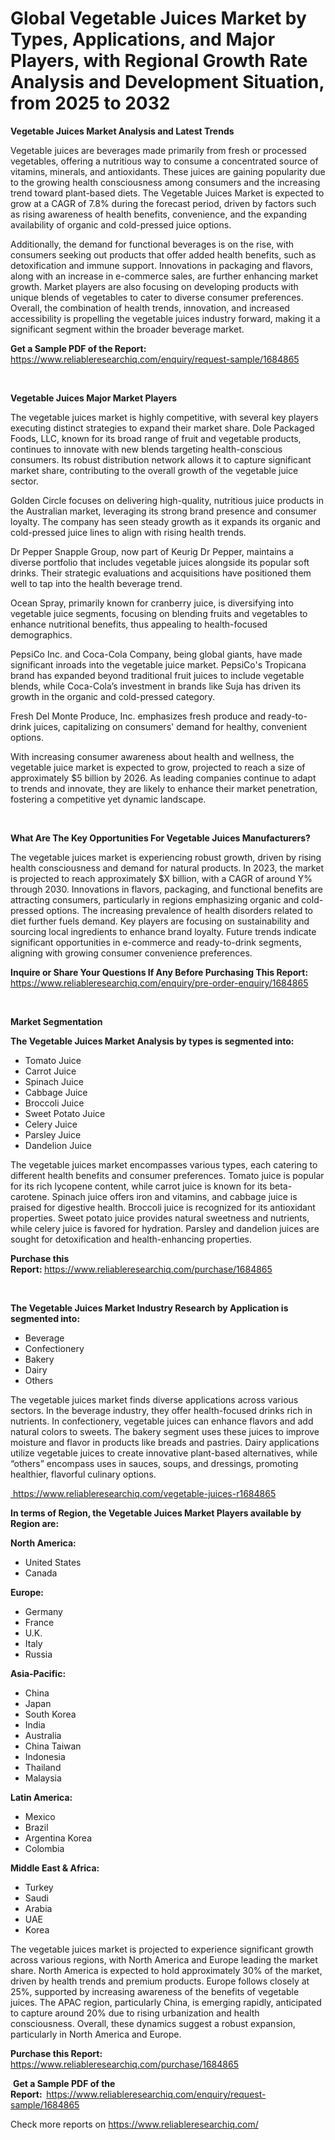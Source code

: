 <p><h1>Global Vegetable Juices Market by Types, Applications, and Major Players, with Regional Growth Rate Analysis and Development Situation, from 2025 to 2032</h1></p><p><strong>Vegetable Juices Market Analysis and Latest Trends</strong></p>
<p><p>Vegetable juices are beverages made primarily from fresh or processed vegetables, offering a nutritious way to consume a concentrated source of vitamins, minerals, and antioxidants. These juices are gaining popularity due to the growing health consciousness among consumers and the increasing trend toward plant-based diets. The Vegetable Juices Market is expected to grow at a CAGR of 7.8% during the forecast period, driven by factors such as rising awareness of health benefits, convenience, and the expanding availability of organic and cold-pressed juice options. </p><p>Additionally, the demand for functional beverages is on the rise, with consumers seeking out products that offer added health benefits, such as detoxification and immune support. Innovations in packaging and flavors, along with an increase in e-commerce sales, are further enhancing market growth. Market players are also focusing on developing products with unique blends of vegetables to cater to diverse consumer preferences. Overall, the combination of health trends, innovation, and increased accessibility is propelling the vegetable juices industry forward, making it a significant segment within the broader beverage market.</p></p>
<p><strong>Get a Sample PDF of the Report:&nbsp;</strong> <a href="https://www.reliableresearchiq.com/enquiry/request-sample/1684865?utm_campaign=2482&utm_medium=2&utm_source=Github&utm_content=ia&utm_term=15022025&utm_id=vegetable-juices">https://www.reliableresearchiq.com/enquiry/request-sample/1684865</a></p>
<p>&nbsp;</p>
<p><strong>Vegetable Juices Major Market Players</strong></p>
<p><p>The vegetable juices market is highly competitive, with several key players executing distinct strategies to expand their market share. Dole Packaged Foods, LLC, known for its broad range of fruit and vegetable products, continues to innovate with new blends targeting health-conscious consumers. Its robust distribution network allows it to capture significant market share, contributing to the overall growth of the vegetable juice sector.</p><p>Golden Circle focuses on delivering high-quality, nutritious juice products in the Australian market, leveraging its strong brand presence and consumer loyalty. The company has seen steady growth as it expands its organic and cold-pressed juice lines to align with rising health trends.</p><p>Dr Pepper Snapple Group, now part of Keurig Dr Pepper, maintains a diverse portfolio that includes vegetable juices alongside its popular soft drinks. Their strategic evaluations and acquisitions have positioned them well to tap into the health beverage trend.</p><p>Ocean Spray, primarily known for cranberry juice, is diversifying into vegetable juice segments, focusing on blending fruits and vegetables to enhance nutritional benefits, thus appealing to health-focused demographics.</p><p>PepsiCo Inc. and Coca-Cola Company, being global giants, have made significant inroads into the vegetable juice market. PepsiCo's Tropicana brand has expanded beyond traditional fruit juices to include vegetable blends, while Coca-Cola’s investment in brands like Suja has driven its growth in the organic and cold-pressed category.</p><p>Fresh Del Monte Produce, Inc. emphasizes fresh produce and ready-to-drink juices, capitalizing on consumers' demand for healthy, convenient options.</p><p>With increasing consumer awareness about health and wellness, the vegetable juice market is expected to grow, projected to reach a size of approximately $5 billion by 2026. As leading companies continue to adapt to trends and innovate, they are likely to enhance their market penetration, fostering a competitive yet dynamic landscape.</p></p>
<p>&nbsp;</p>
<p><strong>What Are The Key Opportunities For Vegetable Juices Manufacturers?</strong></p>
<p><p>The vegetable juices market is experiencing robust growth, driven by rising health consciousness and demand for natural products. In 2023, the market is projected to reach approximately $X billion, with a CAGR of around Y% through 2030. Innovations in flavors, packaging, and functional benefits are attracting consumers, particularly in regions emphasizing organic and cold-pressed options. The increasing prevalence of health disorders related to diet further fuels demand. Key players are focusing on sustainability and sourcing local ingredients to enhance brand loyalty. Future trends indicate significant opportunities in e-commerce and ready-to-drink segments, aligning with growing consumer convenience preferences.</p></p>
<p><strong>Inquire or Share Your Questions If Any Before Purchasing This Report:</strong> <a href="https://www.reliableresearchiq.com/enquiry/pre-order-enquiry/1684865?utm_campaign=2482&utm_medium=2&utm_source=Github&utm_content=ia&utm_term=15022025&utm_id=vegetable-juices">https://www.reliableresearchiq.com/enquiry/pre-order-enquiry/1684865</a></p>
<p>&nbsp;</p>
<p><strong>Market Segmentation</strong></p>
<p><strong>The Vegetable Juices Market Analysis by types is segmented into:</strong></p>
<p><ul><li>Tomato Juice</li><li>Carrot Juice</li><li>Spinach Juice</li><li>Cabbage Juice</li><li>Broccoli Juice</li><li>Sweet Potato Juice</li><li>Celery Juice</li><li>Parsley Juice</li><li>Dandelion Juice</li></ul></p>
<p><p>The vegetable juices market encompasses various types, each catering to different health benefits and consumer preferences. Tomato juice is popular for its rich lycopene content, while carrot juice is known for its beta-carotene. Spinach juice offers iron and vitamins, and cabbage juice is praised for digestive health. Broccoli juice is recognized for its antioxidant properties. Sweet potato juice provides natural sweetness and nutrients, while celery juice is favored for hydration. Parsley and dandelion juices are sought for detoxification and health-enhancing properties.</p></p>
<p><strong>Purchase this Report:&nbsp;</strong><a href="https://www.reliableresearchiq.com/purchase/1684865?utm_campaign=2482&utm_medium=2&utm_source=Github&utm_content=ia&utm_term=15022025&utm_id=vegetable-juices">https://www.reliableresearchiq.com/purchase/1684865</a></p>
<p>&nbsp;</p>
<p><strong>The Vegetable Juices Market Industry Research by Application is segmented into:</strong></p>
<p><ul><li>Beverage</li><li>Confectionery</li><li>Bakery</li><li>Dairy</li><li>Others</li></ul></p>
<p><p>The vegetable juices market finds diverse applications across various sectors. In the beverage industry, they offer health-focused drinks rich in nutrients. In confectionery, vegetable juices can enhance flavors and add natural colors to sweets. The bakery segment uses these juices to improve moisture and flavor in products like breads and pastries. Dairy applications utilize vegetable juices to create innovative plant-based alternatives, while “others” encompass uses in sauces, soups, and dressings, promoting healthier, flavorful culinary options.</p></p>
<p><a href="https://www.reliableresearchiq.com/vegetable-juices-r1684865?utm_campaign=2482&utm_medium=2&utm_source=Github&utm_content=ia&utm_term=15022025&utm_id=vegetable-juices">&nbsp;https://www.reliableresearchiq.com/vegetable-juices-r1684865</a></p>
<p><strong>In terms of Region, the Vegetable Juices Market Players available by Region are:</strong></p>
<p>
    <p> <strong> North America: </strong>
        <ul>
            <li>United States</li>
            <li>Canada</li>
        </ul>
        </p> 
    <p> <strong> Europe: </strong>
        <ul>
            <li>Germany</li>
            <li>France</li>
            <li>U.K.</li>
            <li>Italy</li>
            <li>Russia</li>
        </ul>
        </p> 
    <p> <strong> Asia-Pacific: </strong>
        <ul>
            <li>China</li>
            <li>Japan</li>
            <li>South Korea</li>
            <li>India</li>
            <li>Australia</li>
            <li>China Taiwan</li>
            <li>Indonesia</li>
            <li>Thailand</li>
            <li>Malaysia</li>
        </ul>
        </p> 
    <p> <strong> Latin America: </strong>
        <ul>
            <li>Mexico</li>
            <li>Brazil</li>
            <li>Argentina Korea</li>
            <li>Colombia</li>
        </ul>
        </p> 
    <p> <strong> Middle East & Africa: </strong>
        <ul>
            <li>Turkey</li>
            <li>Saudi</li>
            <li>Arabia</li>
            <li>UAE</li>
            <li>Korea</li>
        </ul>
    </p>
    </p>
<p><p>The vegetable juices market is projected to experience significant growth across various regions, with North America and Europe leading the market share. North America is expected to hold approximately 30% of the market, driven by health trends and premium products. Europe follows closely at 25%, supported by increasing awareness of the benefits of vegetable juices. The APAC region, particularly China, is emerging rapidly, anticipated to capture around 20% due to rising urbanization and health consciousness. Overall, these dynamics suggest a robust expansion, particularly in North America and Europe.</p></p>
<p><strong>Purchase this Report: </strong><a href="https://www.reliableresearchiq.com/purchase/1684865?utm_campaign=2482&utm_medium=2&utm_source=Github&utm_content=ia&utm_term=15022025&utm_id=vegetable-juices">https://www.reliableresearchiq.com/purchase/1684865</a></p>
<p>&nbsp;<strong>Get a Sample PDF of the Report:&nbsp;&nbsp;</strong><a href="https://www.reliableresearchiq.com/enquiry/request-sample/1684865?utm_campaign=2482&utm_medium=2&utm_source=Github&utm_content=ia&utm_term=15022025&utm_id=vegetable-juices">https://www.reliableresearchiq.com/enquiry/request-sample/1684865</a></p>
<p><strong></strong></p>
<p>Check more reports on <a href="https://www.reliableresearchiq.com/?utm_campaign=2482&utm_medium=2&utm_source=Github&utm_content=ia&utm_term=15022025&utm_id=vegetable-juices">https://www.reliableresearchiq.com/</a></p>